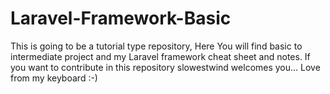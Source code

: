 # Laravel-Framework-Basic
This is going to be a tutorial type repository, Here You will find basic to intermediate project and my Laravel framework cheat sheet and notes.
If you want to contribute in this repository slowestwind welcomes you...
Love from my keyboard :-)

